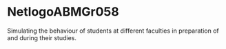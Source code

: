 # NetlogoABMGr058
Simulating the behaviour of students at different faculties in preparation of and during their studies.
